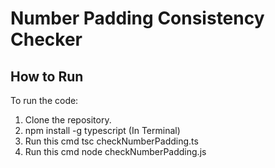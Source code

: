 # Number Padding Consistency Checker

## How to Run

To run the code:
1. Clone the repository.
2. npm install -g typescript (In Terminal)
3. Run this cmd tsc checkNumberPadding.ts
4. Run this cmd node checkNumberPadding.js
